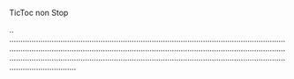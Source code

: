 TicToc non Stop

..
..................................................................................................................................................................................................................................................................................................................................................................................................................